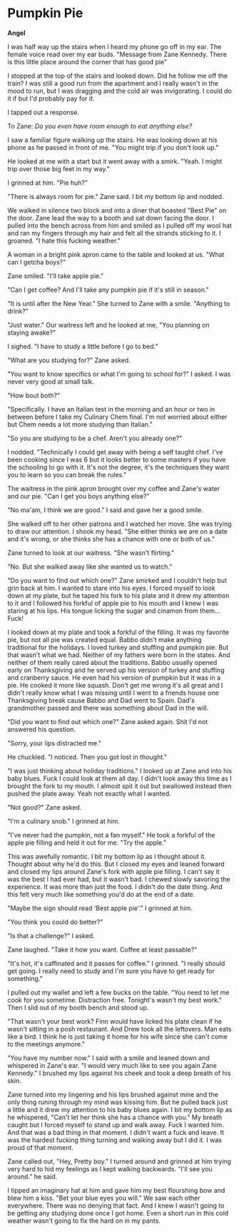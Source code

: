 # Pumpkin Pie

**Angel**

I was half way up the stairs when I heard my phone go off in my ear.  The female voice read over my ear buds. "Message from Zane Kennedy.  There is this little place around the corner that has good pie"

I stopped at the top of the stairs and looked down.  Did he follow me off the train?  I was still a good run from the apartment and I really wasn't in the mood to run, but I was dragging and the cold air was invigorating.  I could do it if but I'd probably pay for it.

I tapped out a response.

To Zane: _Do you even have room enough to eat anything else?_

I saw a familiar figure walking up the stairs.  He was looking down at his phone as he passed in front of me.  "You might trip if you don't look up."

He looked at me with a start but it went away with a smirk.  "Yeah.  I might trip over those big feet in my way."

I grinned at him.  "Pie huh?"

"There is always room for pie."  Zane said.  I bit my bottom lip and nodded.

We walked in silence two block and into a diner that boasted "Best Pie" on the door.  Zane lead the way to a booth and sat down facing the door.  I pulled into the bench across from him and smiled as I pulled off my wool hat and ran my fingers through my hair and felt all the strands sticking to it.  I groaned.  "I hate this fucking weather."

A woman in a bright pink apron came to the table and looked at us.  "What can I getcha boys?"

Zane smiled.  "I'll take apple pie."

"Can I get coffee?  And I'll take any pumpkin pie if it's still in season."

"It is until after the New Year."  She turned to Zane with a smile.  "Anything to drink?"

"Just water."  Our waitress left and he looked at me, "You planning on staying awake?"

I sighed.  "I have to study a little before I go to bed."

"What are you studying for?"  Zane asked.

"You want to know specifics or what I'm going to school for?"  I asked.  I was never very good at small talk.

"How bout both?"

"Specifically.  I have an Italian test in the morning and an hour or two in between before I take my Culinary Chem final.  I'm not worried about either but Chem needs a lot more studying than Italian."

"So you are studying to be a chef.  Aren't you already one?"

I nodded.  "Technically I could get away with being a self taught chef.  I've been cooking since I was 6 but it looks better to some masters if you have the schooling to go with it.  It's not the degree, it's the techniques they want you to learn so you can break the rules."

The waitress in the pink apron brought over my coffee and Zane's water and our pie.  "Can I get you boys anything else?"

"No ma'am, I think we are good."  I said and gave her a good smile.

She walked off to her other patrons and I watched her move.  She was trying to draw our attention.  I shook my head.  "She either thinks we are on a date and it's wrong, or she thinks she has a chance with one or both of us."

Zane turned to look at our waitress.  "She wasn't flirting."

"No.  But she walked away like she wanted us to watch."

"Do you want to find out which one?"  Zane smirked and I couldn't help but grin back at him.  I wanted to stare into his eyes.  I forced myself to look down at my plate, but he taped his fork to his plate and it drew my attention to it and I followed his forkful of apple pie to his mouth and I knew I was staring at his lips.  His tongue licking the sugar and cinamon from them...  Fuck!

I looked down at my plate and took a forkful of the filling.  It was my favorite pie, but not all pie was created equal.  Babbo didn't make anything traditional for the holidays.  I loved turkey and stuffing and pumpkin pie.  But that wasn't what we had.  Neither of my fathers were born in the states.  And neither of them really cared about the traditions.  Babbo usually opened early on Thanksgiving and he served up his version of turkey and stuffing and cranberry sauce.  He even had his version of pumpkin but it was in a pie.  He cooked it more like squash.  Don't get me wrong it's all great and I didn't really know what I was missing until I went to a friends house one Thanksgiving break cause Babbo and Dad went to Spain. Dad's grandmother passed and there was something about Dad in the will.

"Did you want to find out which one?"  Zane asked again.  Shit I'd not answered his question.

"Sorry, your lips distracted me."

He chuckled.  "I noticed.  Then you got lost in thought."

"I was just thinking about holiday traditions."  I looked up at Zane and into his baby blues.  Fuck I could look at them all day.  I didn't look away this time as I brought the fork to my mouth.  I almost spit it out but swallowed instead then pushed the plate away.  Yeah not exactly what I wanted.

"Not good?" Zane asked.

"I'm a culinary snob."  I grinned at him.

"I've never had the pumpkin, not a fan myself."  He took a forkful of the apple pie filling and held it out for me.  "Try the apple."

This was awefully romantic.  I bit my bottom lip as I thought about it.  Thought about why he'd do this.  But I closed my eyes and leaned forward and closed my lips around Zane's fork with apple pie filling.  I can't say it was the best I had ever had, but it wasn't bad.  I chewed slowly savoring the experience.  It was more than just the food.  I didn't do the date thing.  And this felt very much like something you'd do at the end of a date.

"Maybe the sign should read 'Best apple pie'."  I grinned at him.

"You think you could do better?"

"Is that a challenge?" I asked.

Zane laughed.  "Take it how you want.  Coffee at least passable?"

"It's hot, it's caffinated and it passes for coffee."  I grinned.  "I really should get going.  I really need to study and I'm sure you have to get ready for something."

I pulled out my wallet and left a few bucks on the table.  "You need to let me cook for you sometime.  Distraction free.  Tonight's wasn't my best work."  Then I slid out of my booth bench and stood up.

"That wasn't your best work?  Finn would have licked his plate clean if he wasn't sitting in a posh restaurant.  And Drew took all the leftovers.  Man eats like a bird.  I think he is just taking it home for his wife since she can't come to the meetings anymore."

"You have my number now." I said with a smile and leaned down and whispered in Zane's ear.  "I would very much like to see you again Zane Kennedy."  I brushed my lips against his cheek and took a deep breath of his skin.

Zane turned into my lingering and his lips brushed against mine and the only thing runing through my mind was kissing him.  But he pulled back just a little and it drew my attention to his baby blues again.  I bit my bottom lip as he whispered, "Can't let her think she has a chance with you."  My breath caught but I forced myself to stand up and walk away.  Fuck I wanted him.  And that was a bad thing in that moment. I didn't want a fuck and leave.  It was the hardest fucking thing turning and walking away but I did it.  I was proud of that moment.

Zane called out, "Hey, Pretty boy."  I turned around and grinned at him trying very hard to hid my feelings as I kept walking backwards.  "I'll see you around." he said.

I tipped an imaginary hat at him and gave him my best flourshing bow and blew him a kiss.  "Bet your blue eyes you will."  We saw each other everywhere.  There was no denying that fact.  And I knew I wasn't going to be getting any studying done once I got home.  Even a short run in this cold weather wasn't going to fix the hard on in my pants.